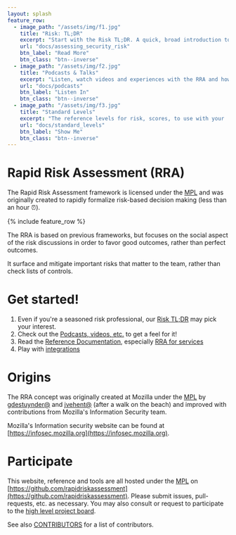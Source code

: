 ```yaml
---
layout: splash
feature_row:
  - image_path: "/assets/img/f1.jpg"
    title: "Risk: TL;DR"
    excerpt: "Start with the Risk TL;DR. A quick, broad introduction to risk assessments."
    url: "docs/assessing_security_risk"
    btn_label: "Read More"
    btn_class: "btn--inverse"
  - image_path: "/assets/img/f2.jpg"
    title: "Podcasts & Talks"
    excerpt: "Listen, watch videos and experiences with the RRA and how it's used!"
    url: "docs/podcasts"
    btn_label: "Listen In"
    btn_class: "btn--inverse"
  - image_path: "/assets/img/f3.jpg"
    title: "Standard Levels"
    excerpt: "The reference levels for risk, scores, to use with your  assessments."
    url: "docs/standard_levels"
    btn_label: "Show Me"
    btn_class: "btn--inverse"
---
```


<p></p> <!-- quick fix until there is a splash image, if ever :) -->

# Rapid Risk Assessment (RRA)

The Rapid Risk Assessment framework is licensed under the [MPL](LICENSE) and was originally created to rapidly formalize risk-based decision making (less than an hour ⏰).

{% include feature_row %}

The RRA is based on previous frameworks, but focuses on the social aspect of the risk discussions in order to favor good outcomes, rather than perfect outcomes.

It surface and mitigate important risks that matter to the team, rather than check lists of controls.

# Get started!

1. Even if you're a seasoned risk professional, our [Risk TL;DR](docs/assessing_security_risk) may pick your interest.
2. Check out the [Podcasts, videos, etc.](docs/podcasts) to get a feel for it!
3. Read the [Reference Documentation](docs/index), especially [RRA for services](docs/rapid_risk_assessment)
4. Play with [integrations](docs/integrations)

# Origins

The RRA concept was originally created at Mozilla under the [MPL](LICENSE-MPL) by [gdestuynder@](https://github.com/gdestuynder) and [jvehent@](https://github.com/jvehent) (after a walk on the beach) and improved with contributions from Mozilla's Information Security team.

Mozilla's Information security website can be found at [https://infosec.mozilla.org](https://infosec.mozilla.org).

# Participate

This website, reference and tools are all hosted under the [MPL](LICENSE) on [https://github.com/rapidriskassessment](https://github.com/rapidriskassessment).
Please submit issues, pull-requests, etc. as necessary. You may also consult or request to participate to the [high level project board](https://github.com/orgs/RapidRiskAssessment/projects/1/views/1).


See also [CONTRIBUTORS](CONTRIBUTORS) for a list of contributors.
